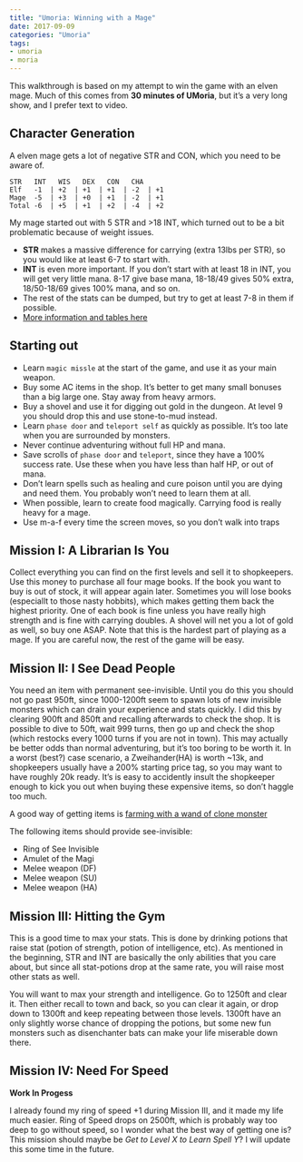 ```yaml
---
title: "Umoria: Winning with a Mage"
date: 2017-09-09
categories: "Umoria"
tags:
- umoria
- moria
---
```


This walkthrough is based on my attempt to win the game with an elven mage. Much
of this comes from **30 minutes of UMoria**, but it’s a very long show, and I
prefer text to video.

## Character Generation
A elven mage gets a lot of negative STR and CON, which you need to be aware of.

```
STR   INT   WIS   DEX   CON   CHA
Elf   -1  | +2  | +1  | +1  | -2  | +1
Mage  -5  | +3  | +0  | +1  | -2  | +1
Total -6  | +5  | +1  | +2  | -4  | +2
```

My mage started out with 5 STR and >18 INT, which turned out to be a bit
problematic because of weight issues.

* **STR** makes a massive difference for carrying (extra 13lbs per STR), so you would like at least 6-7 to start with.
* **INT** is even more important. If you don’t start with at least 18 in INT, you will get very little mana. 8-17 give base mana, 18-18/49 gives 50% extra, 18/50-18/69 gives 100% mana, and so on.
* The rest of the stats can be dumped, but try to get at least 7-8 in them if possible.
* [More information and tables here](http://beej.us/moria/mmspoilers/character.html#attributes)

## Starting out
* Learn `magic missle` at the start of the game, and use it as your main weapon.
* Buy some AC items in the shop. It’s better to get many small bonuses than a big large one. Stay away from heavy armors.
* Buy a shovel and use it for digging out gold in the dungeon. At level 9 you should drop this and use stone-to-mud instead.
* Learn `phase door` and `teleport self` as quickly as possible. It’s too late when you are surrounded by monsters.
* Never continue adventuring without full HP and mana.
* Save scrolls of `phase door` and `teleport`, since they have a 100% success rate. Use these when you have less than half HP, or out of mana.
* Don’t learn spells such as healing and cure poison until you are dying and need them. You probably won’t need to learn them at all.
* When possible, learn to create food magically. Carrying food is really heavy for a mage.
* Use m-a-f every time the screen moves, so you don’t walk into traps

## Mission I: A Librarian Is You
Collect everything you can find on the first levels and sell it to shopkeepers. Use
this money to purchase all four mage books. If the book you want to buy is out of
stock, it will appear again later. Sometimes you will lose books (especiallt to
those nasty hobbits), which makes getting them back the highest priority. One of
each book is fine unless you have really high strength and is fine with carrying
doubles. A shovel will net you a lot of gold as well, so buy one ASAP. Note that
this is the hardest part of playing as a mage. If you are careful now, the rest
of the game will be easy.

## Mission II: I See Dead People
You need an item with permanent see-invisible. Until you do this
you should not go past 950ft, since 1000-1200ft seem to spawn lots of new
invisible monsters which can drain your experience and stats quickly. I did this by
clearing 900ft and 850ft and recalling afterwards to check the shop.
It is possible to dive to 50ft, wait 999 turns, then go up and check the
shop (which restocks every 1000 turns if you are not in town). This may
actually be better odds than normal adventuring, but it’s too boring to be
worth it. In a worst (best?) case scenario, a Zweihander(HA) is worth
~13k, and shopkeepers usually have a 200% starting price tag, so you may
want to have roughly 20k ready. It’s is easy to accidently insult the
shopkeeper enough to kick you out when buying these expensive items, so don’t
haggle too much.

A good way of getting items is [farming with a wand of clone monster](https://iix.se/posts/154/)

The following items should provide see-invisible:
* Ring of See Invisible
* Amulet of the Magi
* Melee weapon (DF)
* Melee weapon (SU)
* Melee weapon (HA)


## Mission III: Hitting the Gym
This is a good time to max your stats. This is done by drinking potions that
raise stat (potion of strength, potion of intelligence, etc).  As mentioned
in the beginning, STR and INT are basically the only abilities that you care
about, but since all stat-potions drop at the same rate, you will raise most
other stats as well.

You will want to max your strength and intelligence.
Go to 1250ft and clear it. Then either recall to town and back, so you can clear
it again, or drop down to 1300ft and keep repeating between those levels. 1300ft
have an only slightly worse chance of dropping the potions, but some new fun monsters
such as disenchanter bats can make your life miserable down there.

## Mission IV: Need For Speed

**Work In Progess**

I already found my ring of speed +1 during Mission III, and it made my life much
easier. Ring of Speed drops on 2500ft, which is probably way too deep to go
without speed, so I wonder what the best way of getting one is? This mission
should maybe be *Get to Level X to Learn Spell Y*? I will update this some time in the future.
